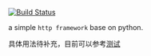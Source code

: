 [![Build Status](https://travis-ci.com/linghaihui/kalos.svg?branch=master)](https://travis-ci.com/linghaihui/kalos)

a simple `http framework` base on python.

具体用法待补充，目前可以参考[测试](https://github.com/linghaihui/kalos/blob/master/tests/test_kalos.py)